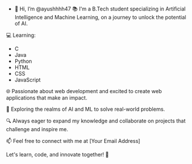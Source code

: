 - 👋 Hi, I’m @ayushhhh47
📚 I'm a B.Tech student specializing in Artificial Intelligence and Machine Learning, on a journey to unlock the potential of AI.

💻 Learning:
   - C
   - Java
   - Python
   - HTML
   - CSS
   - JavaScript

🌐 Passionate about web development and excited to create web applications that make an impact.

🤖 Exploring the realms of AI and ML to solve real-world problems.

🔍 Always eager to expand my knowledge and collaborate on projects that challenge and inspire me.

📫 Feel free to connect with me at [Your Email Address]

Let's learn, code, and innovate together! 🚀
